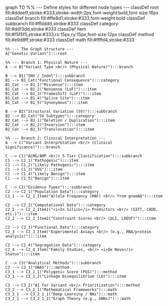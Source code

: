 graph TD
    %% --- Define styles for different node types ---
    classDef root fill:#ddeeff,stroke:#333,stroke-width:2px,font-weight:bold,font-size:16px
    classDef branch fill:#ffe8d1,stroke:#333,font-weight:bold
    classDef subbranch fill:#ffdddd,stroke:#333
    classDef category fill:#ddf3dd,stroke:#333
    classDef item fill:#f5f5f5,stroke:#333,rx:15px,ry:15px,font-size:12px
    classDef method fill:#e9d8ff,stroke:#333
    classDef math fill:#ffffd4,stroke:#333

    %% --- The Graph Structure ---
    A["Genetic Variant"]:::root

    %% --- Branch 1: Physical Nature ---
    A --> B("Variant Type <br/> (Physical Nature)"):::branch
    
    B --> B1("SNV / Indel"):::subbranch
    B1 --> B1_Cat("Functional Consequence"):::category
    B1_Cat --> B1_1("Missense"):::item
    B1_Cat --> B1_2("Nonsense (LoF)"):::item
    B1_Cat --> B1_3("Frameshift (LoF)"):::item
    B1_Cat --> B1_4("Splice Site"):::item
    B1_Cat --> B1_5("Synonymous"):::item

    B --> B2("Structural Variation (SV)"):::subbranch
    B2 --> B2_Cat("SV Subtypes"):::category
    B2_Cat --> B2_1("Deletion / Duplication"):::item
    B2_Cat --> B2_2("Inversion"):::item
    B2_Cat --> B2_3("Translocation"):::item

    %% --- Branch 2: Clinical Interpretation ---
    A --> C("Variant Interpretation <br/> (Clinical Significance)"):::branch
    
    C --> C1("ACMG/AMP <br/> 5-Tier Classification"):::subbranch
    C1 --> C1_1("Pathogenic"):::item
    C1 --> C1_2("Likely Pathogenic"):::item
    C1 --> C1_3("VUS"):::item
    C1 --> C1_4("Likely Benign"):::item
    C1 --> C1_5("Benign"):::item

    C --> C2("Evidence Types"):::subbranch
    C2 --> C2_1("Population Data"):::category
    C2_1 --> C2_1_Item("Allele Frequency (MAF) <br/> from gnomAD"):::item
    
    C2 --> C2_2("Computational Data"):::category
    C2_2 --> C2_2_Item1("<i>In Silico</i> Predictors <br/> (SIFT, CADD, etc.)"):::item
    C2_2 --> C2_2_Item2("Constraint Scores <br/> (pLI, LOEUF)"):::item

    C2 --> C2_3("Functional Data"):::category
    C2_3 --> C2_3_Item("Experimental Assays <br/> (e.g., RNA/protein analysis)"):::item

    C2 --> C2_4("Segregation Data"):::category
    C2_4 --> C2_4_Item("Family Studies, <br/> <i>De Novo</i> Status"):::item

    C --> C3("Analytical Methods"):::subbranch
    C3 --> C3_1("GWAS"):::method
    C3_1 --> C3_1_1("Polygenic Score (PGS)"):::method
    C3_1 --> C3_1_2("Linkage Disequilibrium (LD)"):::item

    C3 --> C3_2("AI for Variant <br/> Prioritization"):::method
    C3_2 --> C3_2_1("Mathematical Frameworks"):::math
    C3_2_1 --> C3_2_1_1("Deep Learning / NNs"):::math
    C3_2_1 --> C3_2_1_2("Graph Theory (e.g., GNNs)"):::math